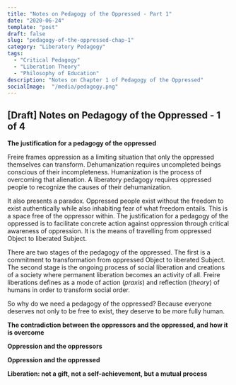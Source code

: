 ```yaml
---
title: "Notes on Pedagogy of the Oppressed - Part 1"
date: "2020-06-24"
template: "post"
draft: false
slug: "pedagogy-of-the-oppressed-chap-1"
category: "Liberatory Pedagogy"
tags:
  - "Critical Pedagogy"
  - "Liberation Theory" 
  - "Philosophy of Education"
description: "Notes on Chapter 1 of Pedagogy of the Oppressed"
socialImage:  "/media/pedagogy.png"
---
```


## [Draft] Notes on Pedagogy of the Oppressed -  1 of 4 


**The justification for a pedagogy of the oppressed**

Freire frames oppression as a limiting situation that only the oppressed themselves can transform. Dehumanization requires uncompleted beings conscious of their incompleteness. Humanization is the process of overcoming that alienation. A liberatory pedagogy requires oppressed people to recognize the causes of their dehumanization. 

It also presents a paradox. Oppressed people exist without the freedom to exist authentically while also inhabiting fear of what freedom entails. This is a space free of the oppressor within. The justification for a pedagogy of the oppressed is to facilitate concrete action against oppression through critical awareness of oppression. It is the means of travelling from oppressed Object to liberated Subject.

There are two stages of the pedagogy of the oppressed. The first is a commitment to transformation from oppressed Object to liberated Subject. The second stage is the ongoing process of social liberation and creations of a society where permanent liberation becomes an activity of all.  Freire liberations defines as a mode of action (*praxis*) and reflection (*theory*) of humans in order to transform social order.

So why do we need a pedagogy of the oppressed? Because everyone deserves not only to be free to exist, they deserve to be more fully human.  


**The contradiction between the oppressors and the oppressed, and how it is overcome**

**Oppression and the oppressors** 

**Oppression and the oppressed**

**Liberation: not a gift, not a self-achievement, but a mutual process**